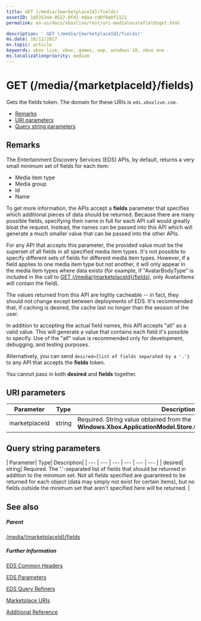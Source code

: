 ```yaml
---
title: GET (/media/{marketplaceId}/fields)
assetID: 1d535344-8522-0fd1-4daa-cd0f0a0f1121
permalink: en-us/docs/xboxlive/rest/uri-medialocalefieldsget.html

description: ' GET (/media/{marketplaceId}/fields)'
ms.date: 10/12/2017
ms.topic: article
keywords: xbox live, xbox, games, uwp, windows 10, xbox one
ms.localizationpriority: medium
---
```

# GET (/media/{marketplaceId}/fields)
Gets the fields token. 
The domain for these URIs is `eds.xboxlive.com`.
 
  * [Remarks](#ID4EV)
  * [URI parameters](#ID4EGC)
  * [Query string parameters](#ID4ERC)
 
<a id="ID4EV"></a>

 
## Remarks
 
The Entertainment Discovery Services (EDS) APIs, by default, returns a very small minimum set of fields for each item:
 
   * Media item type
   * Media group
   * Id
   * Name
  
To get more information, the APIs accept a **fields** parameter that specifies which additional pieces of data should be returned. Because there are many possible fields, specifying their name in full for each API call would greatly bloat the request. Instead, the names can be passed into this API which will generate a much smaller value that can be passed into the other APIs.
 
For any API that accepts this parameter, the provided value must be the superset of all fields in all specified media item types. It's not possible to specify different sets of fields for different media item types. However, if a field applies to one media item type but not another, it will only appear in the media item types where data exists (for example, if "AvatarBodyType" is included in the call to [GET (/media/{marketplaceId}/fields)](), only AvatarItems will contain the field).
 
The values returned from this API are highly cacheable -- in fact, they should not change except between deployments of EDS. It's recommended that, if caching is desired, the cache last no longer than the session of the user.
 
In addition to accepting the actual field names, this API accepts "all" as a valid value. This will generate a value that contains each field it's possible to specify. Use of the "all" value is recommended only for development, debugging, and testing purposes.
 
Alternatively, you can send `desired={list of fields separated by a '.'}` to any API that accepts the **fields** token.
 
You cannot pass in both **desired** and **fields** together.
  
<a id="ID4EGC"></a>

 
## URI parameters
 
| Parameter| Type| Description| 
| --- | --- | --- | 
| marketplaceId| string| Required. String value obtained from the <b>Windows.Xbox.ApplicationModel.Store.Configuration.MarketplaceId</b>.| 
  
<a id="ID4ERC"></a>

 
## Query string parameters
 
| Parameter| Type| Description| 
| --- | --- | --- | --- | --- | --- | 
| desired| string| Required. The '.'-separated list of fields that should be returned in addition to the minimum set. Not all fields specified are guaranteed to be returned for each object (data may simply not exist for certain items), but no fields outside the minimum set that aren't specified here will be returned. | 
  
<a id="ID4EMD"></a>

 
## See also
 
<a id="ID4EOD"></a>

 
##### Parent 

[/media/{marketplaceId}/fields](uri-medialocalefields.md)

  
<a id="ID4EYD"></a>

 
##### Further Information 

[EDS Common Headers](../../additional/edscommonheaders.md)

 [EDS Parameters](../../additional/edsparameters.md)

 [EDS Query Refiners](../../additional/edsqueryrefiners.md)

 [Marketplace URIs](atoc-reference-marketplace.md)

 [Additional Reference](../../additional/atoc-xboxlivews-reference-additional.md)

   